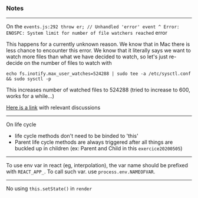 ### Notes

---

On the `events.js:292 throw er; // Unhandled 'error' event ^ Error: ENOSPC: System limit for number of file watchers reached` error

This happens for a currently unknown reason. We know that in Mac there is less chance to encounter this error. We know that it literally says we want to watch more files than what we have decided to watch, so let's just re-decide on the number of files to watch with

`echo fs.inotify.max_user_watches=524288 | sudo tee -a /etc/sysctl.conf && sudo sysctl -p`

This increases number of watched files to 524288 (tried to increase to 600, works for a while...)

[Here is a link](https://stackoverflow.com/questions/16748737/grunt-watch-error-waiting-fatal-error-watch-enospc/31926452#31926452) with relevant discussions

---

On life cycle

- life cycle methods don't need to be binded to 'this'
- Parent life cycle methods are always triggered after all things are buckled up in children (ex: Parent and Child in this `exercice20200505`)

---

To use env var in react (eg, interpolation), the var name should be prefixed with `REACT_APP_`. To call such var. use `process.env.NAMEOFVAR`.

---

No using `this.setState()` in `render`
